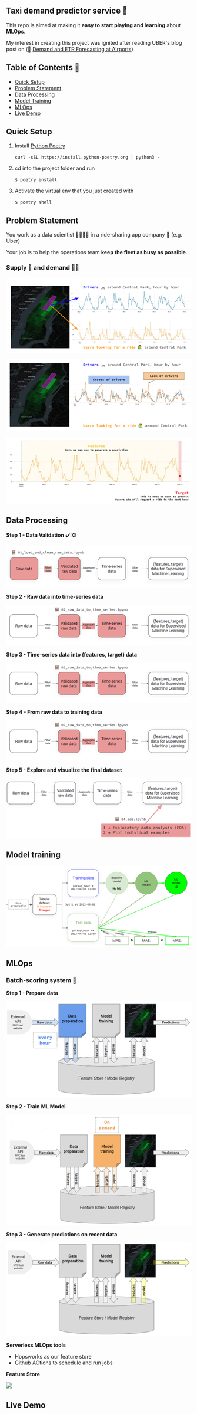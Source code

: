 ## Taxi demand predictor service 🚕

This repo is aimed at making it **easy to start playing and learning** about **MLOps**. 

My interest in creating this project was ignited after reading UBER's blog post on (:link: [Demand and ETR Forecasting at Airports](https://www.uber.com/en-GB/blog/demand-and-etr-forecasting-at-airports/))

## Table of Contents 📑
  * [Quick Setup](#quick-setup)
  * [Problem Statement](#problem-statement)
  * [Data Processing](#data-processing)
  * [Model Training](#model-training)
  * [MLOps](#mlops)
  * [Live Demo](#live-demo)


## Quick Setup

1. Install [Python Poetry](https://python-poetry.org/)
    ```
    curl -sSL https://install.python-poetry.org | python3 -
    ```

2. cd into the project folder and run
    ```
    $ poetry install
    ```

3. Activate the virtual env that you just created with
    ```
    $ poetry shell
    ```

## Problem Statement

You work as a data scientist 👨‍🔬👩‍🔬 in a ride-sharing app company 🚗 (e.g. Uber)

Your job is to help the operations team **keep the fleet as busy as possible**.

### Supply 🚕 and demand 👨‍💼

<p align="left">
<img src="readme_pics/supply_demand_1.PNG"/>
</p>

<p align="left">
<img src="readme_pics/supply_demand_2.PNG"/>
</p>

<p align="left">
<img src="readme_pics/supply_demand_3.PNG"/>
</p>


## Data Processing

**Step 1 - Data Validation** ✔️ ❎

<p align="left">
<img src="readme_pics/step1.PNG"/>
</p>

**Step 2 - Raw data into time-series data**

<p align="left">
<img src="readme_pics/step2.PNG"/>
</p>

**Step 3 - Time-series data into (features, target) data**

<p align="left">
<img src="readme_pics/step2.PNG"/>
</p>

**Step 4 - From raw data to training data**

<p align="left">
<img src="readme_pics/step2.PNG"/>
</p>

**Step 5 - Explore and visualize the final dataset**

<p align="left">
<img src="readme_pics/step5.PNG"/>
</p>



## Model training

<p align="left">
<img src="readme_pics/howtobuildgoodml.PNG"/>
</p>

## MLOps

### Batch-scoring system 🤹

**Step 1 - Prepare data**

<p align="left">
<img src="readme_pics/preparedata.PNG"/>
</p>

**Step 2 - Train ML Model**

<p align="left">
<img src="readme_pics/trainmlmodel.PNG"/>
</p>

**Step 3 - Generate predictions on recent data**

<p align="left">
<img src="readme_pics/generatepredictions.PNG"/>
</p>


**Serverless MLOps tools**
- Hopsworks as our feature store
- Github ACtions to schedule and run jobs

**Feature Store**

<p align="left">
<img src="data/readme_pics/featurestore.PNG"/>
</p>


## Live Demo
